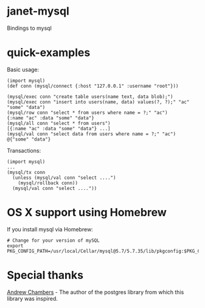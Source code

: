 # janet-mysql
Bindings to mysql

# quick-examples

Basic usage:

```
(import mysql)
(def conn (mysql/connect {:host "127.0.0.1" :username "root"}))

(mysql/exec conn "create table users(name text, data blob);")
(mysql/exec conn "insert into users(name, data) values(?, ?);" "ac" "some" "data")
(mysql/row conn "select * from users where name = ?;" "ac")
{:name "ac" :data "some" "data"}
(mysql/all conn "select * from users")
[{:name "ac" :data "some" "data"} ...]
(mysql/val conn "select data from users where name = ?;" "ac")
@{"some" "data"}
```

Transactions:

```
(import mysql)
...
(mysql/tx conn
  (unless (mysql/val conn "select ....")
    (mysql/rollback conn))
  (mysql/val conn "select ...."))
```

# OS X support using Homebrew

If you install mysql via Homebrew:

```
# Change for your version of mySQL
export PKG_CONFIG_PATH=/usr/local/Cellar/mysql@5.7/5.7.35/lib/pkgconfig:$PKG_CONFIG_PATH
```

# Special thanks

[Andrew Chambers](https://github.com/andrewchambers/janet-pq/) - The author of the postgres library from which this library was inspired.
